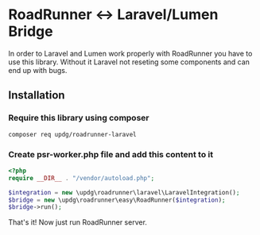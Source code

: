 # RoadRunner <-> Laravel/Lumen Bridge

In order to Laravel and Lumen work properly with RoadRunner you have to use this library. Without it Laravel not reseting
some components and can end up with bugs.

## Installation

### Require this library using composer

`composer req updg/roadrunner-laravel`

### Create psr-worker.php file and add this content to it

```php
<?php
require __DIR__ . "/vendor/autoload.php";

$integration = new \updg\roadrunner\laravel\LaravelIntegration();
$bridge = new \updg\roadrunner\easy\RoadRunner($integration);
$bridge->run();
```

That's it! Now just run RoadRunner server.
